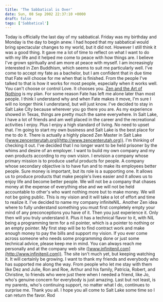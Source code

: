 ```yaml
---
title: 'The Sabbatical is Over'
date: Sun, 08 Sep 2002 22:37:10 +0000
draft: false
tags: ['Sabbatical']
---
```


Today is officially the last day of my sabbatical. Friday was my birthday and Monday is the day to begin anew. I had hoped that my sabbatical would bring spectacular changes to my world, but it did not. However I still think it was a good thing. It gave me a lot of time to reflect on what I want to do with my life and it helped me come to peace with how things are. I believe I've grown spiritually and am more at peace with myself. I am increasingly interested in Zen Buddhism, which seems to suit me particularly well. I've come to accept my fate as a bachelor, but I am confident that in due time that Fate will choose for me when that is finished. From the people I've talked to that is how it works for most people, especially when it works well. You can't choose or control Love. It chooses you. [Zen and the Art of Nothing](/zen-and-the-art-of-nothing/) is my plan. For some reason Fate has left me alone later than most people. I think I understand why and when Fate makes it move, I'm sure I will no longer think I understand, but will just know. I've decided to stay in Salt Lake City because wherever you go there you are. As my experience showed in Texas, things are pretty much the same everywhere. In Salt Lake, I have a lot of friends and am well placed in the career and the recreational activities I enjoy. Plus I enjoy a high standard of living. No need to upset that. I'm going to start my own business and Salt Lake is the best place for me to do it. There is actually a highly placed Zen Master in Salt Lake ([www.zencenterutah.org](http://www.zencenterutah.org)). I'm thinking of checking it out. I've decided that I no longer want to be held prisoner by the whims and desire of an employer. I want to build my own company and my own products according to my own vision. I envision a company whose primary mission is to produce useful products for people. A company whose secondary objective is to have fun and to make its employees better people. Sure money is important, but its role is a supporting one. It allows us to produce products that make people's lives easier and it allows us to enjoy life and become better people. We will not be a company that chases money at the expense of everything else and we will not be held accountable to other's who want nothing more but to make money. We will not be going public. This is my vision and it will take a lot of effort and time to realize it. I've decided to name my company infiniteNIL. Another Zen idea where to fully understand something you must first completely empty your mind of any preconceptions you have of it. Then you just experience it. Only then will you truly understand it. Plus it has a technical flavor to it, with NIL being a programming term for a nil pointer, which is a pointer to nothing or an empty pointer. My first step will be to find contract work and make enough money to pay the bills and support my vision. If you ever come across someone who needs some programming done or just some technical advice, please keep me in mind. You can always reach me personally and at the company web site ([www.infinitenil.com](http://www.infinitenil.com)). The site isn't much yet, but keeping watching it. It will certainly be growing. I want to thank my friends and everybody who has supported me along the way. From people who let me stay with them like Dez and Julie, Ron and Roe, Arthur and his family, Patricia, Robert, and Christine, to friends who were just there when I needed a friend, like Jo, who's genuine concern for everybody is just amazing. Last but not least, is my parents, who's continuing support, no matter what I do, continues to surprise me. Thank you all. I hope you all come to Salt Lake some time so I can return the favor. Rod